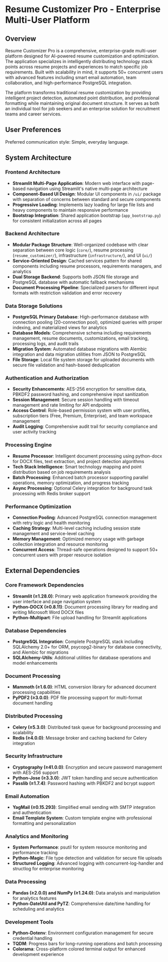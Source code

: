 # Resume Customizer Pro - Enterprise Multi-User Platform

## Overview

Resume Customizer Pro is a comprehensive, enterprise-grade multi-user platform designed for AI-powered resume customization and optimization. The application specializes in intelligently distributing technology stack points across resume projects and experiences to match specific job requirements. Built with scalability in mind, it supports 50+ concurrent users with advanced features including smart email automation, team collaboration, and high-performance PostgreSQL integration.

The platform transforms traditional resume customization by providing intelligent project detection, automated point distribution, and professional formatting while maintaining original document structure. It serves as both an individual tool for job seekers and an enterprise solution for recruitment teams and career services.

## User Preferences

Preferred communication style: Simple, everyday language.

## System Architecture

### Frontend Architecture
- **Streamlit Multi-Page Application**: Modern web interface with page-based navigation using Streamlit's native multi-page architecture
- **Component-Based UI Design**: Modular UI components in `/ui/` package with separation of concerns between standard and secure components
- **Progressive Loading**: Implements lazy loading for large file lists and heavy components to maintain responsive performance
- **Bootstrap Integration**: Shared application bootstrap (`app_bootstrap.py`) for consistent initialization across all pages

### Backend Architecture
- **Modular Package Structure**: Well-organized codebase with clear separation between core logic (`core/`), resume processing (`resume_customizer/`), infrastructure (`infrastructure/`), and UI (`ui/`)
- **Service-Oriented Design**: Cached services pattern for shared components including resume processors, requirements managers, and analytics
- **Dual Storage Backend**: Supports both JSON file storage and PostgreSQL database with automatic fallback mechanisms
- **Document Processing Pipeline**: Specialized parsers for different input formats with restriction validation and error recovery

### Data Storage Solutions
- **PostgreSQL Primary Database**: High-performance database with connection pooling (20-connection pool), optimized queries with proper indexing, and materialized views for analytics
- **Database Models**: Comprehensive schema including requirements management, resume documents, customizations, email tracking, processing logs, and audit trails
- **Migration System**: Automated database migrations with Alembic integration and data migration utilities from JSON to PostgreSQL
- **File Storage**: Local file system storage for uploaded documents with secure file validation and hash-based deduplication

### Authentication and Authorization
- **Security Enhancements**: AES-256 encryption for sensitive data, PBKDF2 password hashing, and comprehensive input sanitization
- **Session Management**: Secure session handling with timeout management and rate limiting for API endpoints
- **Access Control**: Role-based permission system with user profiles, subscription tiers (Free, Premium, Enterprise), and team workspace management
- **Audit Logging**: Comprehensive audit trail for security compliance and user activity tracking

### Processing Engine
- **Resume Processor**: Intelligent document processing using python-docx for DOCX files, text extraction, and project detection algorithms
- **Tech Stack Intelligence**: Smart technology mapping and point distribution based on job requirements analysis
- **Batch Processing**: Enhanced batch processor supporting parallel operations, memory optimization, and progress tracking
- **Async Processing**: Optional Celery integration for background task processing with Redis broker support

### Performance Optimization
- **Connection Pooling**: Advanced PostgreSQL connection management with retry logic and health monitoring
- **Caching Strategy**: Multi-level caching including session state management and service-level caching
- **Memory Management**: Optimized memory usage with garbage collection integration and resource monitoring
- **Concurrent Access**: Thread-safe operations designed to support 50+ concurrent users with proper resource isolation

## External Dependencies

### Core Framework Dependencies
- **Streamlit (≥1.28.0)**: Primary web application framework providing the user interface and page navigation system
- **Python-DOCX (≥0.8.11)**: Document processing library for reading and writing Microsoft Word DOCX files
- **Python-Multipart**: File upload handling for Streamlit applications

### Database Dependencies
- **PostgreSQL Integration**: Complete PostgreSQL stack including SQLAlchemy 2.0+ for ORM, psycopg2-binary for database connectivity, and Alembic for migrations
- **SQLAlchemy-Utils**: Additional utilities for database operations and model enhancements

### Document Processing
- **Mammoth (≥1.6.0)**: HTML conversion library for advanced document processing capabilities
- **PyPDF2 (≥3.0.0)**: PDF file processing support for multi-format document handling

### Distributed Processing
- **Celery (≥5.3.0)**: Distributed task queue for background processing and scalability
- **Redis (≥4.0.0)**: Message broker and caching backend for Celery integration

### Security Infrastructure
- **Cryptography (≥41.0.0)**: Encryption and secure password management with AES-256 support
- **Python-Jose (≥3.3.0)**: JWT token handling and secure authentication
- **Passlib (≥1.7.4)**: Password hashing with PBKDF2 and bcrypt support

### Email Automation
- **YagMail (≥0.15.293)**: Simplified email sending with SMTP integration and authentication
- **Email Template System**: Custom template engine with professional formatting and personalization

### Analytics and Monitoring
- **System Performance**: psutil for system resource monitoring and performance tracking
- **Python-Magic**: File type detection and validation for secure file uploads
- **Structured Logging**: Advanced logging with concurrent-log-handler and structlog for enterprise monitoring

### Data Processing
- **Pandas (≥2.0.0) and NumPy (≥1.24.0)**: Data analysis and manipulation for analytics features
- **Python-DateUtil and PyTZ**: Comprehensive date/time handling for scheduling and analytics

### Development Tools
- **Python-Dotenv**: Environment configuration management for secure credential handling
- **TQDM**: Progress bars for long-running operations and batch processing
- **Colorama**: Cross-platform colored terminal output for enhanced development experience